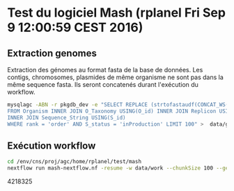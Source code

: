
# Test du logiciel Mash (rplanel Fri Sep  9 12:00:59 CEST 2016)

## Extraction genomes


Extraction des génomes au format fasta de la base de données.
Les contigs, chromosomes, plasmides de même organisme ne sont pas dans la même sequence fasta.
Ils seront concatenés durant l'exécution du workflow.

```bash
mysqlagc -ABN -r pkgdb_dev -e "SELECT REPLACE (strtofastaudf(CONCAT_WS('_',O_id, O_name, name_txt),S_string),' ','_')
FROM Organism INNER JOIN O_Taxonomy USING(O_id) INNER JOIN Replicon USING(O_id) INNER JOIN Sequence USING(R_id) 
INNER JOIN Sequence_String USING(S_id) 
WHERE rank = 'order' AND S_status = 'inProduction' LIMIT 100" >  data/genome/mic100.fasta

```


## Exécution workflow

```bash
cd /env/cns/proj/agc/home/rplanel/test/mash
nextflow run mash-nextflow.nf -resume -w data/work --chunkSize 100 --genomes data/genome/mic100.fasta
```


4218325

